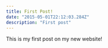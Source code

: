 ```yaml
---
title: First Post!
date: "2015-05-01T22:12:03.284Z"
description: "First post"
---
```


This is my first post on my new website!
